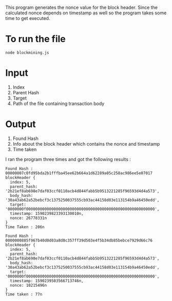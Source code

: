 This program generates the nonce value for the block header. Since the calculated nonce depends on timestamp as well so the program takes some time to get executed.

# To run the file 

```
node blockmining.js
```

# Input
1. Index
2. Parent Hash
3. Target
4. Path of the file containing transaction body
 
# Output
1. Found Hash
2. Info about the block header which contains the nonce and timestamp
3. Time taken

I ran the program three times and got the following results :

```
Found Hash : 00000007c0fd95bda2b1fffba45ee62b664a1d62289a05c258ac986ee5e07017
blockHeader {
  index: 5,
  parent_hash: '2b21ef8ab698e7daf03ccf0110acb4d844fabb5b9513221285f96593d4d4a573',
  body_hash: '30a43ab62a52bebcf3c1375250037555cb93ac44158d03e113154b9a46450edd',
  target: '0000000f00000000000000000000000000000000000000000000000000000000',
  timestamp: 1590239823393130010n,
  nonce: 26778331n
} 
Time Taken : 206n
```

```
Found Hash : 0000000885f967b40d0d03a8d8c357ff39d503e4f5b34db85bebce7929d66c76
blockHeader {
  index: 5,
  parent_hash: '2b21ef8ab698e7daf03ccf0110acb4d844fabb5b9513221285f96593d4d4a573',
  body_hash: '30a43ab62a52bebcf3c1375250037555cb93ac44158d03e113154b9a46450edd',
  target: '0000000f00000000000000000000000000000000000000000000000000000000',
  timestamp: 1590239503566713746n,
  nonce: 10215496n
} 
Time taken : 77n
```
